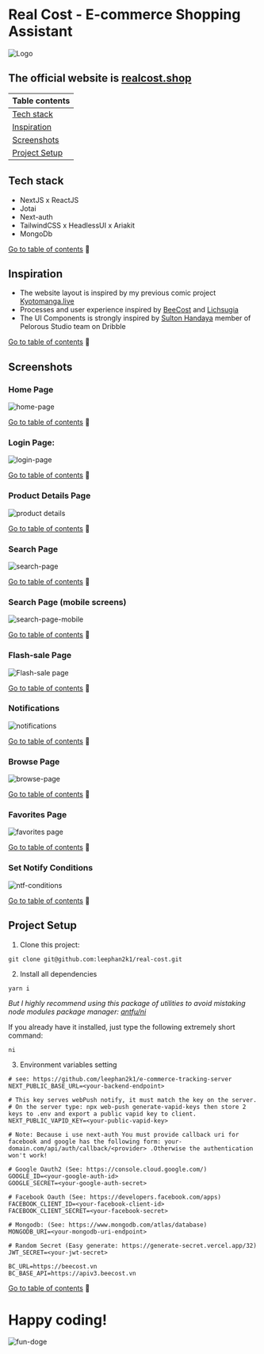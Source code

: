 # Real Cost - E-commerce Shopping Assistant

![Logo](https://i.ibb.co/SRPW6nY/logo-w-bg.png)

## The official website is [realcost.shop](https://realcost.shop)

| Table contents                                                         |
| ---------------------------------------------------------------------- |
| [Tech stack](https://github.com/leephan2k1/real-cost#tech-stack)       |
| [Inspiration](https://github.com/leephan2k1/real-cost#inspiration)     |
| [Screenshots](https://github.com/leephan2k1/real-cost#screenshots)     |
| [Project Setup](https://github.com/leephan2k1/real-cost#project-setup) |

## Tech stack

-   NextJS x ReactJS
-   Jotai
-   Next-auth
-   TailwindCSS x HeadlessUI x Ariakit
-   MongoDb

[Go to table of contents](https://github.com/leephan2k1/real-cost#the-official-website-is-realcostshop) 🔼

## Inspiration

-   The website layout is inspired by my previous comic project [Kyotomanga.live](https://kyotomanga.live)
-   Processes and user experience inspired by [BeeCost](https://beecost.vn) and [Lichsugia](https://lichsugia.com)
-   The UI Components is strongly inspired by [Sulton Handaya](https://dribbble.com/sultonhand) member of Pelorous Studio team on Dribble

[Go to table of contents](https://github.com/leephan2k1/real-cost#the-official-website-is-realcostshop) 🔼

## Screenshots

### Home Page

![home-page](https://i.ibb.co/ZMrV5m0/home-page.png)

[Go to table of contents](https://github.com/leephan2k1/real-cost#the-official-website-is-realcostshop) 🔼

### Login Page:

![login-page](https://i.ibb.co/HrHwNGY/screencapture-localhost-3000-login-2022-10-21-20-57-50.png)

[Go to table of contents](https://github.com/leephan2k1/real-cost#the-official-website-is-realcostshop) 🔼

### Product Details Page

![product details](https://i.ibb.co/7yyV4Qp/details-page.png)

[Go to table of contents](https://github.com/leephan2k1/real-cost#the-official-website-is-realcostshop) 🔼

### Search Page

![search-page](https://i.ibb.co/gPbt92r/search-page.png)

[Go to table of contents](https://github.com/leephan2k1/real-cost#the-official-website-is-realcostshop) 🔼

### Search Page (mobile screens)

![search-page-mobile](https://i.ibb.co/Fw7DQfG/screencapture-localhost-3000-2022-10-20-10-24-11-1.png)

[Go to table of contents](https://github.com/leephan2k1/real-cost#the-official-website-is-realcostshop) 🔼

### Flash-sale Page

![Flash-sale page](https://i.ibb.co/8051nyy/flash-sale-page.png)

[Go to table of contents](https://github.com/leephan2k1/real-cost#the-official-website-is-realcostshop) 🔼

### Notifications

![notifications](https://i.ibb.co/kKFLKCN/notifications.png)

[Go to table of contents](https://github.com/leephan2k1/real-cost#the-official-website-is-realcostshop) 🔼

### Browse Page

![browse-page](https://i.ibb.co/6DkJrHd/browse-page.png)

[Go to table of contents](https://github.com/leephan2k1/real-cost#the-official-website-is-realcostshop) 🔼

### Favorites Page

![favorites page](https://i.ibb.co/2q2Kv2b/favorite-page.png)

[Go to table of contents](https://github.com/leephan2k1/real-cost#the-official-website-is-realcostshop) 🔼

### Set Notify Conditions

![ntf-conditions](https://i.ibb.co/wKHzKpt/set-notify.png)

[Go to table of contents](https://github.com/leephan2k1/real-cost#the-official-website-is-realcostshop) 🔼

## Project Setup

1. Clone this project:

```
git clone git@github.com:leephan2k1/real-cost.git
```

2. Install all dependencies

```
yarn i
```

_But I highly recommend using this package of utilities to avoid mistaking node modules package manager: [antfu/ni](https://github.com/antfu/ni)_

If you already have it installed, just type the following extremely short command:

```
ni
```

3. Environment variables setting

```
# see: https://github.com/leephan2k1/e-commerce-tracking-server
NEXT_PUBLIC_BASE_URL=<your-backend-endpoint>

# This key serves webPush notify, it must match the key on the server.
# On the server type: npx web-push generate-vapid-keys then store 2 keys to .env and export a public vapid key to client.
NEXT_PUBLIC_VAPID_KEY=<your-public-vapid-key>

# Note: Because i use next-auth You must provide callback uri for facebook and google has the following form: your-domain.com/api/auth/callback/<provider> .Otherwise the authentication won't work!

# Google Oauth2 (See: https://console.cloud.google.com/)
GOOGLE_ID=<your-google-auth-id>
GOOGLE_SECRET=<your-google-auth-secret>

# Facebook Oauth (See: https://developers.facebook.com/apps)
FACEBOOK_CLIENT_ID=<your-facebook-client-id>
FACEBOOK_CLIENT_SECRET=<your-facebook-secret>

# Mongodb: (See: https://www.mongodb.com/atlas/database)
MONGODB_URI=<your-mongodb-uri-endpoint>

# Random Secret (Easy generate: https://generate-secret.vercel.app/32)
JWT_SECRET=<your-jwt-secret>

BC_URL=https://beecost.vn
BC_BASE_API=https://apiv3.beecost.vn

```

[Go to table of contents](https://github.com/leephan2k1/real-cost#the-official-website-is-realcostshop) 🔼

# Happy coding!

![fun-doge](https://i.ibb.co/9rTSpLM/21f58444ba137e4d2702.jpg)
